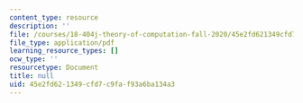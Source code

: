 ```yaml
---
content_type: resource
description: ''
file: /courses/18-404j-theory-of-computation-fall-2020/45e2fd621349cfd7c9faf93a6ba134a3_MIT18_404f20_lec14.pdf
file_type: application/pdf
learning_resource_types: []
ocw_type: ''
resourcetype: Document
title: null
uid: 45e2fd62-1349-cfd7-c9fa-f93a6ba134a3
---
```

